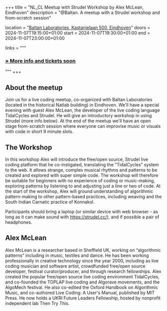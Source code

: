 +++
title       = "NL_CL Meetup with Strudel Workshop by Alex McLean, Eindhoven"
description = "@Baltan. A meetup with a Strudel workshop and from-scratch session"

location    = "[Baltan Laboratories, Kastanjelaan 500, Eindhoven](https://www.openstreetmap.org/node/4089879990)"
doors       = 2024-11-07T19:15:00+01:00
start       = 2024-11-07T19:30:00+01:00
end         = 2024-11-07T23:00:00+01:00

links = """
  ### [» More info and tickets soon]()
"""
+++

## About the meetup

Join us for a live coding meetup, co-organized with Baltan Laboratories (located in the historical Natlab building) in Eindhoven. We'll have a special evening with guest Alex McLean, the developer of the live coding language TidalCycles and Strudel. He will give an introductory workshop in using Strudel (more info below). At the end of the meetup we'll have an open stage from-scratch session where everyone can improvise music or visuals with code in short 9 minute slots.

## The Workshop

In this workshop Alex will introduce the free/open source, Strudel live coding platform that he co-instigated, translating the "TidalCycles" system to the web. It allows strange, complex musical rhythms and patterns to be created and explored with super simple code. The workshop will therefore be suitable for beginners with no experience of coding or music-making, exploring patterns by listening to and adjusting just a line or two of code. At the start of the workshop, Alex will ground understanding of algorithmic pattern-making to other pattern-based practices, including weaving and the South Indian Carnatic practice of Konnakol.

Participants should bring a laptop (or similar device with web browser - as long as it can make sound with https://strudel.cc/), and if possible a pair of headphones.

## Alex McLean

Alex McLean is a researcher based in Sheffield UK, working on “algorithmic patterns” including in music, textiles and dance. He has been working professionally in creative technology since the year 2000, including as live coding musician and software artist, crowdfunded free/open source developer, festival curator/producer, and through research fellowships. Alex created the popular free/open source live coding environment TidalCycles, and co-founded the TOPLAP live coding and Algorave movements, and the AlgoMech festival. He also co-edited the Oxford Handbook on Algorithmic Music, and co-authored Live Coding: A User's Manual, published by MIT Press. He now holds a UKRI Future Leaders Fellowship, hosted by nonprofit independent lab Then Try This.
